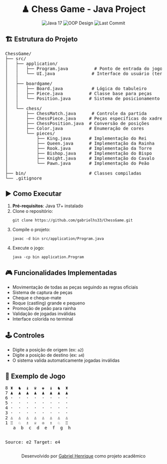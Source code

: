 <h1 align="center">♟ Chess Game - Java Project</h1>

<p align="center">
  <img src="https://img.shields.io/badge/Java-17-%23ED8B00?style=flat&logo=openjdk&logoColor=white" alt="Java 17">
  <img src="https://img.shields.io/badge/OOP-Design-%237F52FF" alt="OOP Design">
  <img src="https://img.shields.io/github/last-commit/gabrielhs33/ChessGame" alt="Last Commit">
</p>

<h2>🏗️ Estrutura do Projeto</h2>

<pre>
ChessGame/
├── src/
│   ├── application/
│   │   ├── Program.java          # Ponto de entrada do jogo
│   │   └── UI.java              # Interface do usuário (terminal)
│   │
│   ├── boardgame/
│   │   ├── Board.java           # Lógica do tabuleiro
│   │   ├── Piece.java          # Classe base para peças
│   │   └── Position.java       # Sistema de posicionamento
│   │
│   └── chess/
│       ├── ChessMatch.java      # Controle da partida
│       ├── ChessPiece.java     # Peças específicas do xadrez
│       ├── ChessPosition.java  # Conversão de posições
│       ├── Color.java          # Enumeração de cores
│       └── pieces/
│           ├── King.java       # Implementação do Rei
│           ├── Queen.java      # Implementação da Rainha
│           ├── Rook.java       # Implementação da Torre
│           ├── Bishop.java     # Implementação do Bispo
│           ├── Knight.java     # Implementação do Cavalo
│           └── Pawn.java       # Implementação do Peão
│
├── bin/                        # Classes compiladas
└── .gitignore
</pre>

<h2>▶️ Como Executar</h2>

<ol>
  <li><strong>Pré-requisitos</strong>: Java 17+ instalado</li>
  <li>Clone o repositório:
    <pre><code>git clone https://github.com/gabrielhs33/ChessGame.git</code></pre>
  </li>
  <li>Compile o projeto:
    <pre><code>javac -d bin src/application/Program.java</code></pre>
  </li>
  <li>Execute o jogo:
    <pre><code>java -cp bin application.Program</code></pre>
  </li>
</ol>

<h2>🎮 Funcionalidades Implementadas</h2>
<ul>
  <li>Movimentação de todas as peças seguindo as regras oficiais</li>
  <li>Sistema de captura de peças</li>
  <li>Cheque e cheque-mate</li>
  <li>Roque (castling) grande e pequeno</li>
  <li>Promoção de peão para rainha</li>
  <li>Validação de jogadas inválidas</li>
  <li>Interface colorida no terminal</li>
</ul>

<h2>🕹️ Controles</h2>
<ul>
  <li>Digite a posição de origem (ex: <code>a2</code>)</li>
  <li>Digite a posição de destino (ex: <code>a4</code>)</li>
  <li>O sistema valida automaticamente jogadas inválidas</li>
</ul>

<h2>📌 Exemplo de Jogo</h2>
<pre>
8 ♜  ♞  ♝  ♛  ♚  ♝  ♞  ♜ 
7 ♟  ♟  ♟  ♟  ♟  ♟  ♟  ♟ 
6 ·  ·  ·  ·  ·  ·  ·  · 
5 ·  ·  ·  ·  ·  ·  ·  · 
4 ·  ·  ·  ·  ·  ·  ·  · 
3 ·  ·  ·  ·  ·  ·  ·  · 
2 ♙  ♙  ♙  ♙  ♙  ♙  ♙  ♙ 
1 ♖  ♘  ♗  ♕  ♔  ♗  ♘  ♖ 
   a  b  c  d  e  f  g  h

Source: e2
Target: e4
</pre>


<p align="center">
  Desenvolvido por <a href="https://github.com/gabrielhs33">Gabriel Henrique</a> como projeto acadêmico
</p>
